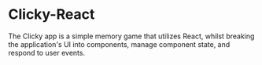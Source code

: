 # Clicky-React
The Clicky app is a simple memory game that utilizes React, whilst breaking the application's UI into components, manage component state, and respond to user events.
